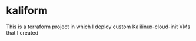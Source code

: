 # kaliform
This is a terraform project in which I deploy custom Kalilinux-cloud-init VMs that I created 
